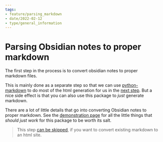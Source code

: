 ```yaml
---
tags:
- feature/parsing_markdown
- date/2022-02-12
- type/general_information
---
```

   
# Parsing Obsidian notes to proper markdown   
The first step in the process is to convert obsidian notes to proper markdown files.   
   
   
This is mainly done as a separate step so that we can use [python-markdown](https://python-markdown.github.io/) to do most of the html generation for us in the [next step](../General%20Information/Creating%20a%20static%20html%20website%20from%20markdown%20files.md). But a nice side effect is that you can also use this package to *just* generate markdown.   
   
There are a lot of little details that go into converting Obsidian notes to proper markdown. See the [demonstration page](../Demonstrations/Demonstrations.md) for all the little things that *should just work* for this package to be worth its salt.   
   
> This step [can be skipped](../Configurations/Configuration%20Options.md#compile-md), if you want to convert existing markdown to an html site.